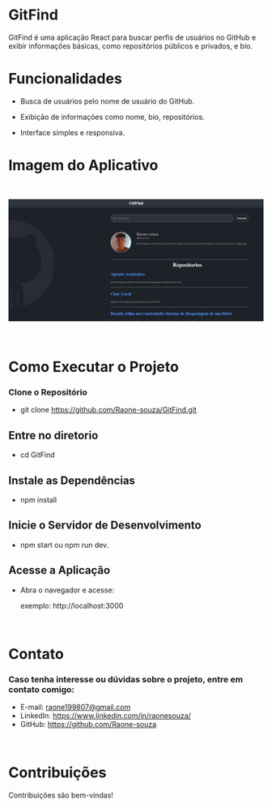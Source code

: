# GitFind

GitFind é uma aplicação React para buscar perfis de usuários no GitHub e exibir informações básicas, como repositórios públicos e privados, e bio.

# Funcionalidades
- Busca de usuários pelo nome de usuário do GitHub.

- Exibição de informações como nome, bio, repositórios.

- Interface simples e responsiva.


# Imagem do Aplicativo
<br>

![Interface do Projeto](img.png)

<br>

# Como Executar o Projeto

### Clone o Repositório


- git clone https://github.com/Raone-souza/GitFind.git

## Entre no diretorio
- cd GitFind

## Instale as Dependências

- npm install

## Inicie o Servidor de Desenvolvimento

- npm start ou npm run dev.

## Acesse a Aplicação
- Abra o navegador e acesse:

    exemplo: http://localhost:3000

<br>

# Contato

### Caso tenha interesse ou dúvidas sobre o projeto, entre em contato comigo:

- E-mail: raone199807@gmail.com
- LinkedIn: https://www.linkedin.com/in/raonesouza/
- GitHub: https://github.com/Raone-souza

<br>

# Contribuições
Contribuições são bem-vindas! 
